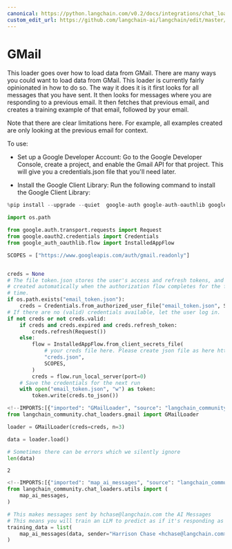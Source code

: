 ```yaml
---
canonical: https://python.langchain.com/v0.2/docs/integrations/chat_loaders/gmail/
custom_edit_url: https://github.com/langchain-ai/langchain/edit/master/docs/docs/integrations/chat_loaders/gmail.ipynb
---
```


# GMail

This loader goes over how to load data from GMail. There are many ways you could want to load data from GMail. This loader is currently fairly opinionated in how to do so. The way it does it is it first looks for all messages that you have sent. It then looks for messages where you are responding to a previous email. It then fetches that previous email, and creates a training example of that email, followed by your email.

Note that there are clear limitations here. For example, all examples created are only looking at the previous email for context.

To use:

- Set up a Google Developer Account: Go to the Google Developer Console, create a project, and enable the Gmail API for that project. This will give you a credentials.json file that you'll need later.

- Install the Google Client Library: Run the following command to install the Google Client Library:


```python
%pip install --upgrade --quiet  google-auth google-auth-oauthlib google-auth-httplib2 google-api-python-client
```


```python
import os.path

from google.auth.transport.requests import Request
from google.oauth2.credentials import Credentials
from google_auth_oauthlib.flow import InstalledAppFlow

SCOPES = ["https://www.googleapis.com/auth/gmail.readonly"]


creds = None
# The file token.json stores the user's access and refresh tokens, and is
# created automatically when the authorization flow completes for the first
# time.
if os.path.exists("email_token.json"):
    creds = Credentials.from_authorized_user_file("email_token.json", SCOPES)
# If there are no (valid) credentials available, let the user log in.
if not creds or not creds.valid:
    if creds and creds.expired and creds.refresh_token:
        creds.refresh(Request())
    else:
        flow = InstalledAppFlow.from_client_secrets_file(
            # your creds file here. Please create json file as here https://cloud.google.com/docs/authentication/getting-started
            "creds.json",
            SCOPES,
        )
        creds = flow.run_local_server(port=0)
    # Save the credentials for the next run
    with open("email_token.json", "w") as token:
        token.write(creds.to_json())
```


```python
<!--IMPORTS:[{"imported": "GMailLoader", "source": "langchain_community.chat_loaders.gmail", "docs": "https://api.python.langchain.com/en/latest/chat_loaders/langchain_community.chat_loaders.gmail.GMailLoader.html", "title": "GMail"}]-->
from langchain_community.chat_loaders.gmail import GMailLoader
```


```python
loader = GMailLoader(creds=creds, n=3)
```


```python
data = loader.load()
```


```python
# Sometimes there can be errors which we silently ignore
len(data)
```



```output
2
```



```python
<!--IMPORTS:[{"imported": "map_ai_messages", "source": "langchain_community.chat_loaders.utils", "docs": "https://api.python.langchain.com/en/latest/chat_loaders/langchain_community.chat_loaders.utils.map_ai_messages.html", "title": "GMail"}]-->
from langchain_community.chat_loaders.utils import (
    map_ai_messages,
)
```


```python
# This makes messages sent by hchase@langchain.com the AI Messages
# This means you will train an LLM to predict as if it's responding as hchase
training_data = list(
    map_ai_messages(data, sender="Harrison Chase <hchase@langchain.com>")
)
```